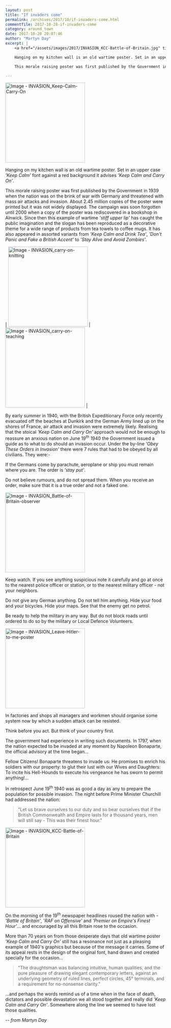 ```yaml
---
layout: post
title: "If invaders come"
permalink: /archives/2017/10/if-invaders-come.html
commentfile: 2017-10-28-if-invaders-come
category: around_town
date: 2017-10-28 20:07:46
author: "Martyn Day"
excerpt: |
    <a href="/assets/images/2017/INVASION_KCC-Battle-of-Britain.jpg" title="Click for a larger image"><img src="/assets/images/2017/INVASION_KCC-Battle-of-Britain-thumb.jpg" width="150" alt="Image - INVASION_KCC-Battle-of-Britain"  class="photo right"/></a>

    Hanging on my kitchen wall is an old wartime poster. Set in an upper case <em>'Keep Calm'</em> font against a red background it advises <em>'Keep Calm and Carry On'</em>.

    This morale raising poster was first published by the Government in 1939 when the nation was on the brink of war with Germany and threatened with mass air attacks and invasion. About 2.45 million copies of the poster were printed but it was not widely displayed. The campaign was soon forgotten until 2000 when a copy of the poster was rediscovered in a bookshop in Alnwick.

---
```


<a href="/assets/images/2017/INVASION_Keep-Calm-Carry-On.jpg" title="Click for a larger image"><img src="/assets/images/2017/INVASION_Keep-Calm-Carry-On-thumb.jpg" width="250" alt="Image - INVASION_Keep-Calm-Carry-On"  class="photo right"/></a>

Hanging on my kitchen wall is an old wartime poster. Set in an upper case <em>'Keep Calm'</em> font against a red background it advises <em>'Keep Calm and Carry On'</em>.

This morale raising poster was first published by the Government in 1939 when the nation was on the brink of war with Germany and threatened with mass air attacks and invasion. About 2.45 million copies of the poster were printed but it was not widely displayed. The campaign was soon forgotten until 2000 when a copy of the poster was rediscovered in a bookshop in Alnwick. Since then this example of wartime <em>'stiff upper lip'</em> has caught the public imagination and the slogan has been reproduced as a decorative theme for a wide range of products from tea towels to coffee mugs. It has also appeared in assorted variants from <em>'Keep Calm and Drink Tea'</em>, <em>'Don't Panic and Fake a British Accent'</em> to <em>'Stay Alive and Avoid Zombies'</em>.

| <a href="/assets/images/2017/INVASION_carry-on-knitting.jpg" title="Click for a larger image"><img src="/assets/images/2017/INVASION_carry-on-knitting-thumb.jpg" width="250" alt="Image - INVASION_carry-on-knitting"  class="photo"/></a> | <a href="/assets/images/2017/INVASION_carry-on-teaching.jpg" title="Click for a larger image"><img src="/assets/images/2017/INVASION_carry-on-teaching-thumb.jpg" width="250" alt="Image - INVASION_carry-on-teaching"  class="photo"/></a> |

By early summer in 1940, with the British Expeditionary Force only recently evacuated off the beaches at Dunkirk and the German Army lined up on the shores of France, air attack and invasion were extremely likely. Realising that the stoical <em>'Keep Calm and Carry On'</em> approach would not be enough to reassure an anxious nation on June 19<sup>th</sup> 1940 the Government issued a guide as to what to do should an invasion occur. Under the by-line <em>'Obey These Orders in Invasion'</em> there were 7 rules that had to be obeyed by all civilians. They were:-

If the Germans come by parachute, aeroplane or ship you must remain where you are. The order is <em>'stay put'</em>.

Do not believe rumours, and do not spread them. When you receive an order, make sure that it is a true order and not a faked one.

<a href="/assets/images/2017/INVASION_Battle-of-Britain-observer.jpg" title="Click for a larger image"><img src="/assets/images/2017/INVASION_Battle-of-Britain-observer-thumb.jpg" width="250" alt="Image - INVASION_Battle-of-Britain-observer"  class="photo right"/></a>

Keep watch. If you see anything suspicious note it carefully and go at once to the nearest police officer or station, or to the nearest military officer - not your neighbors.

Do not give any German anything. Do not tell him anything. Hide your food and your bicycles. Hide your maps. See that the enemy get no petrol.

Be ready to help the military in any way. But do not block roads until ordered to do so by the military or Local Defence Volunteers.

<a href="/assets/images/2017/INVASION_Leave-Hitler-to-me-poster.jpg" title="Click for a larger image"><img src="/assets/images/2017/INVASION_Leave-Hitler-to-me-poster-thumb.jpg" width="250" alt="Image - INVASION_Leave-Hitler-to-me-poster"  class="photo right"/></a>

In factories and shops all managers and workmen should organise some system now by which a sudden attack can be resisted.

Think before you act. But think of your country first.

The government had experience in writing such documents. In 1797, when the nation expected to be invaded at any moment by Napoleon Bonaparte, the official advisory at the time began...

Fellow Citizens! Bonaparte threatens to invade us: He promises to enrich his soldiers with our property: to glut their lust with our Wives and Daughters: To incite his Hell-Hounds to execute his vengeance he has sworn to permit anything!...

In retrospect June 19<sup>th</sup> 1940 was as good a day as any to prepare the population for possible invasion. The night before Prime Minister Churchill had addressed the nation:

> "Let us brave ourselves to our duty and so bear ourselves that if the British Commonwealth and Empire lasts for a thousand years, men will still say - This was their finest hour."

<a href="/assets/images/2017/INVASION_KCC-Battle-of-Britain.jpg" title="Click for a larger image"><img src="/assets/images/2017/INVASION_KCC-Battle-of-Britain-thumb.jpg" width="250" alt="Image - INVASION_KCC-Battle-of-Britain"  class="photo right"/></a>

On the morning of the 19<sup>th</sup> newspaper headlines roused the nation with - <em>'Battle of Britain'</em>, <em>'RAF on Offensive'</em> and <em>'Premier on Empire's Finest Hour'</em>... and encouraged by all this Britain rose to the occasion.

More than 70 years on from those desperate days that old wartime poster <em>'Keep Calm and Carry On'</em> still has a resonance not just as a pleasing example of 1940's graphics but because of the message it carries. Some of its appeal rests in the design of the original font, hand drawn and created specially for the occasion...

> "The draughtsman was balancing intuitive, human qualities, and the pure pleasure of drawing elegant contemporary letters, against an underlying geometry of ruled lines, perfect circles, 45&deg; terminals, and a requirement for no-nonsense clarity."

...and perhaps the words remind us of a time when in the face of death, dictators and possible devastation we all stood together and really did <em>'Keep Calm and Carry On'</em>. Somewhere along the line we seemed to have lost those qualities.

<cite>-- from Martyn Day</cite>
